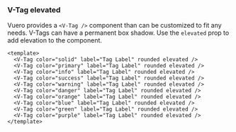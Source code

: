 ### V-Tag elevated

Vuero provides a `<V-Tag />` component than can be customized to fit any needs.
V-Tags can have a permanent box shadow.
Use the `elevated` prop to add elevation to the component.

<!--code-->

```vue
<template>
  <V-Tag color="solid" label="Tag Label" rounded elevated />
  <V-Tag color="primary" label="Tag Label" rounded elevated />
  <V-Tag color="info" label="Tag Label" rounded elevated />
  <V-Tag color="success" label="Tag Label" rounded elevated />
  <V-Tag color="warning" label="Tag Label" rounded elevated />
  <V-Tag color="danger" label="Tag Label" rounded elevated />
  <V-Tag color="orange" label="Tag Label" rounded elevated />
  <V-Tag color="blue" label="Tag Label" rounded elevated />
  <V-Tag color="green" label="Tag Label" rounded elevated />
  <V-Tag color="purple" label="Tag Label" rounded elevated />
</template>
```

<!--/code-->

<!--example-->

<div class="field">
    <div class="control tags">
        <V-Tag color="solid" label="Tag Label" rounded elevated />
        <V-Tag color="primary" label="Tag Label" rounded elevated />
        <V-Tag color="info" label="Tag Label" rounded elevated />
        <V-Tag color="success" label="Tag Label" rounded elevated />
        <V-Tag color="warning" label="Tag Label" rounded elevated />
        <V-Tag color="danger" label="Tag Label" rounded elevated />
        <V-Tag color="orange" label="Tag Label" rounded elevated />
        <V-Tag color="blue" label="Tag Label" rounded elevated />
        <V-Tag color="green" label="Tag Label" rounded elevated />
        <V-Tag color="purple" label="Tag Label" rounded elevated />
    </div>
</div>

<!--/example-->
